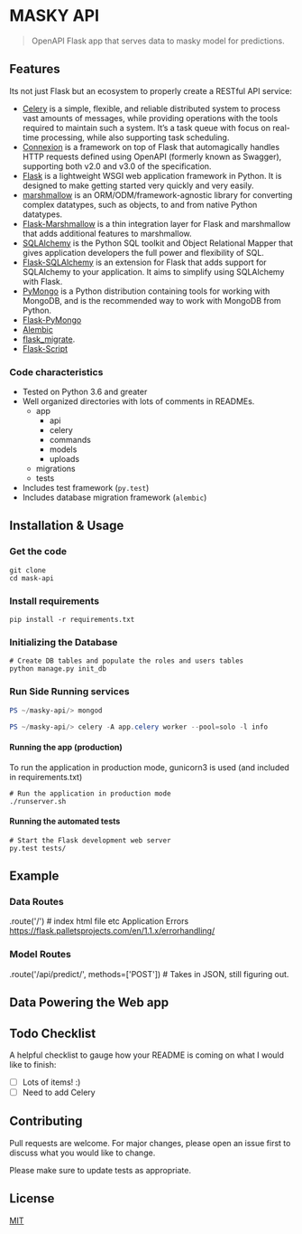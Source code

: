 # MASKY API

> OpenAPI Flask app that serves data to masky model for predictions.

## Features

Its not just Flask but an ecosystem to properly create a RESTful API service:

- [Celery](https://docs.celeryproject.org/en/latest/index.html) is a simple, flexible, and reliable distributed system to process vast amounts of messages, while providing operations with the tools required to maintain such a system. It’s a task queue with focus on real-time processing, while also supporting task scheduling.
- [Connexion](https://connexion.readthedocs.io/en/latest/index.html) is a framework on top of Flask that automagically handles HTTP requests defined using OpenAPI (formerly known as Swagger), supporting both v2.0 and v3.0 of the specification.
- [Flask](https://flask.palletsprojects.com/en/1.1.x/) is a lightweight WSGI web application framework in Python. It is designed to make getting started very quickly and very easily.
- [marshmallow](https://marshmallow.readthedocs.io/en/stable/) is an ORM/ODM/framework-agnostic library for converting complex datatypes, such as objects, to and from native Python datatypes.
- [Flask-Marshmallow](https://flask-marshmallow.readthedocs.io/en/latest/) is a thin integration layer for Flask and marshmallow that adds additional features to marshmallow.
- [SQLAlchemy](https://www.sqlalchemy.org/library.html) is the Python SQL toolkit and Object Relational Mapper that gives application developers the full power and flexibility of SQL.
- [Flask-SQLAlchemy](https://flask-sqlalchemy.palletsprojects.com/en/2.x/) is an extension for Flask that adds support for SQLAlchemy to your application. It aims to simplify using SQLAlchemy with Flask.
- [PyMongo](https://pymongo.readthedocs.io/en/stable/index.html) is a Python distribution containing tools for working with MongoDB, and is the recommended way to work with MongoDB from Python.
- [Flask-PyMongo](https://flask-pymongo.readthedocs.io/en/latest/)
- [Alembic](http://alembic.zzzcomputing.com/)
- [flask_migrate](https://flask-migrate.readthedocs.io/en/latest/).
- [Flask-Script](https://flask-script.readthedocs.io/)

### Code characteristics

- Tested on Python 3.6 and greater
- Well organized directories with lots of comments in READMEs.
  - app
    - api
    - celery
    - commands
    - models
    - uploads
  - migrations
  - tests
- Includes test framework (`py.test`)
- Includes database migration framework (`alembic`)

## Installation & Usage

### Get the code

    git clone
    cd mask-api

### Install requirements

    pip install -r requirements.txt

### Initializing the Database

    # Create DB tables and populate the roles and users tables
    python manage.py init_db

### Run Side Running services

```powershell
PS ~/masky-api/> mongod
```

```powershell
PS ~/masky-api/> celery -A app.celery worker --pool=solo -l info
```

#### Running the app (production)

To run the application in production mode, gunicorn3 is used (and included in requirements.txt)

    # Run the application in production mode
    ./runserver.sh

#### Running the automated tests

    # Start the Flask development web server
    py.test tests/

## Example

### Data Routes

.route('/') # index html file
etc
Application Errors https://flask.palletsprojects.com/en/1.1.x/errorhandling/

### Model Routes

.route('/api/predict/', methods=['POST']) # Takes in JSON, still figuring out.

## Data Powering the Web app

## Todo Checklist

A helpful checklist to gauge how your README is coming on what I would like to finish:

- [ ] Lots of items! :)
- [ ] Need to add Celery

## Contributing

Pull requests are welcome. For major changes, please open an issue first to discuss what you would like to change.

Please make sure to update tests as appropriate.

## License

[MIT](https://choosealicense.com/licenses/mit/)
